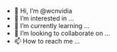 - 👋 Hi, I’m @wcnvidia
- 👀 I’m interested in ...
- 🌱 I’m currently learning ...
- 💞️ I’m looking to collaborate on ...
- 📫 How to reach me ...

<!---
wcnvidia/wcnvidia is a ✨ special ✨ repository because its `README.md` (this file) appears on your GitHub profile.
You can click the Preview link to take a look at your changes.
--->
